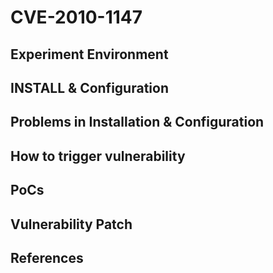 # CVE-2010-1147

## Experiment Environment

## INSTALL & Configuration

## Problems in Installation & Configuration

## How to trigger vulnerability

## PoCs

## Vulnerability Patch

## References
